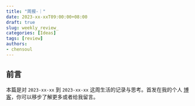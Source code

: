```yaml
---
title: "周报-｜"
date: 2023-xx-xxT09:00:00+08:00
draft: true
slug: weekly_review_
categories: [Ideas]
tags: [review]
authors:
- chensoul 
---
```


## 前言

本篇是对 `2023-xx-xx` 到 `2023-xx-xx` 这周生活的记录与思考。首发在我的个人 [博客](https://blog.chensoul.com/)，你可以移步了解更多或者给我留言。
